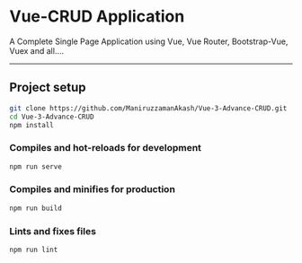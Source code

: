 # Vue-CRUD Application
A Complete Single Page Application using Vue, Vue Router, Bootstrap-Vue, Vuex and all....

---
## Project setup

```bash
git clone https://github.com/ManiruzzamanAkash/Vue-3-Advance-CRUD.git
cd Vue-3-Advance-CRUD
npm install
```

### Compiles and hot-reloads for development
```bash
npm run serve
```

### Compiles and minifies for production
```bash
npm run build
```

### Lints and fixes files
```bash
npm run lint
```
